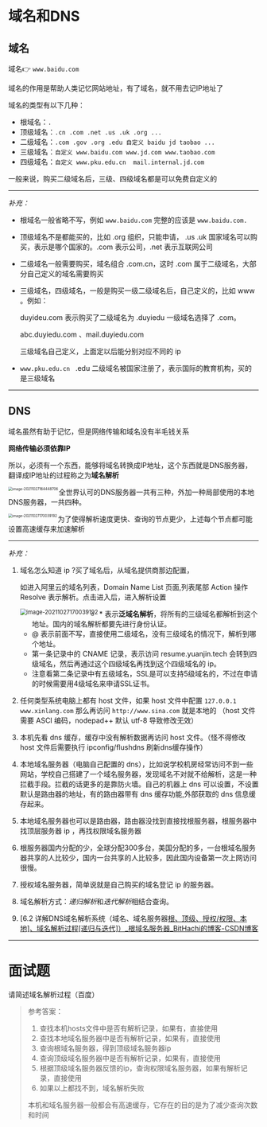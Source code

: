 # 域名和DNS
## 域名

域名👉 `www.baidu.com`

域名的作用是帮助人类记忆网站地址，有了域名，就不用去记IP地址了

域名的类型有以下几种：

- 根域名：`.`
- 顶级域名：`.cn .com .net .us .uk .org ... `
- 二级域名：`.com .gov .org .edu 自定义 baidu jd taobao ...`
- 三级域名：`自定义 www.baidu.com www.jd.com www.taobao.com`
- 四级域名：`自定义 www.pku.edu.cn  mail.internal.jd.com`

一般来说，购买二级域名后，三级、四级域名都是可以免费自定义的

----

*补充：*

- 根域名一般省略不写，例如 `www.baidu.com` 完整的应该是 `www.baidu.com.`

- 顶级域名不是都能买的，比如 .org 组织，只能申请， .us .uk 国家域名可以购买，表示是哪个国家的。.com 表示公司，.net 表示互联网公司

- 二级域名一般需要购买，域名组合 .com.cn，这时 .com 属于二级域名，大部分自己定义的域名需要购买

- 三级域名，四级域名，一般是购买一级二级域名后，自己定义的，比如 www 。例如：

  duyideu.com 表示购买了二级域名为 .duyiedu 一级域名选择了 .com。

  abc.duyiedu.com 、mail.duyiedu.com

  三级域名自己定义，上面定以后能分别对应不同的 ip

-  `www.pku.edu.cn ` .edu 二级域名被国家注册了，表示国际的教育机构，买的是三级域名

----



## DNS

域名虽然有助于记忆，但是网络传输和域名没有半毛钱关系

**网络传输必须依靠IP**

所以，必须有一个东西，能够将域名转换成IP地址，这个东西就是DNS服务器，翻译成IP地址的过程称之为**域名解析**

<img src="http://mdrs.yuanjin.tech/img/20211027164448.png" alt="image-20211027164448706" style="zoom:50%;" align="left" />

全世界认可的DNS服务器一共有三种，外加一种局部使用的本地DNS服务器，一共四种。

<img src="http://mdrs.yuanjin.tech/img/20211027170039.png" alt="image-20211027170039192" style="zoom:50%;" align="left"/>

为了使得解析速度更快、查询的节点更少，上述每个节点都可能设置高速缓存来加速解析

----

*补充：*

1. 域名怎么知道 ip ?买了域名后，从域名提供商那边配置，

   如进入阿里云的域名列表，Domain Name List 页面,列表尾部 Action 操作 Resolve 表示解析。点击进入后，进入解析设置

   

   <img src="https://qwq9527.gitee.io/resource/imgs/yu.jpg" alt="image-20211027170039192" style="zoom:80%;" align="left"/>

   - \* 表示**泛域名解析**，将所有的三级域名都解析到这个地址。国内的域名解析都要先进行身份认证。
   - @ 表示前面不写，直接使用二级域名，没有三级域名的情况下，解析到哪个地址。
   - 第一条记录中的 CNAME 记录，表示访问 resume.yuanjin.tech 会转到四级域名，然后再通过这个四级域名再找到这个四级域名的 ip。
   - 注意看第二条记录中有五级域名，SSL是可以支持5级域名的，不过在申请的时候需要用4级域名来申请SSL证书。

2. 任何类型系统电脑上都有 host 文件，如果 host 文件中配置 `127.0.0.1 www.xinlang.com` 那么再访问 `http://www.sina.com` 就是本地的 （host 文件需要 ASCI 编码，nodepad++ 默认 utf-8 导致修改无效）

3. 本机先看 dns 缓存，缓存中没有解析数据再访问 host 文件。（怪不得修改 host 文件后需要执行 ipconfig/flushdns 刷新dns缓存操作）

4. 本地域名服务器（电脑自己配置的 dns），比如说学校机房经常访问不到一些网站，学校自己搭建了一个域名服务器，发现域名不对就不给解析，这是一种拦截手段。拦截的话更多的是靠防火墙。自己的机器上 dns 可以设置，不设置默认是路由器的地址，有的路由器带有 dns 缓存功能,外部获取的 dns 信息缓存起来。

5. 本地域名服务器也可以是路由器，路由器没找到直接找根服务器，根服务器中找顶层服务器 ip ，再找权限域名服务器

6. 根服务器国内分配的少，全球分配300多台，美国分配的多，一台根域名服务器共享的人比较少，国内一台共享的人比较多，因此国内设备第一次上网访问很慢。

7. 授权域名服务器，简单说就是自己购买的域名登记 ip 的服务器。

8. 域名解析方式：*递归解析*和*迭代解析*相结合查询。

9. [6.2 详解DNS域名解析系统（域名、域名服务器[根、顶级、授权/权限、本地\]、域名解析过程[递归与迭代]）_根域名服务器_BitHachi的博客-CSDN博客](https://blog.csdn.net/weixin_43914604/article/details/105583806#SnippetTab)

----



# 面试题

请简述域名解析过程（百度）

> 参考答案：
>
> 1. 查找本机hosts文件中是否有解析记录，如果有，直接使用
> 2. 查找本地域名服务器中是否有解析记录，如果有，直接使用
> 3. 查询根域名服务器，得到顶级域名服务器ip
> 4. 查询顶级域名服务器中是否有解析记录，如果有，直接使用
> 5. 根据顶级域名服务器反馈的ip，查询权限域名服务器，如果有解析记录，直接使用
> 6. 如果以上都找不到，域名解析失败
>
> 本机和域名服务器一般都会有高速缓存，它存在的目的是为了减少查询次数和时间